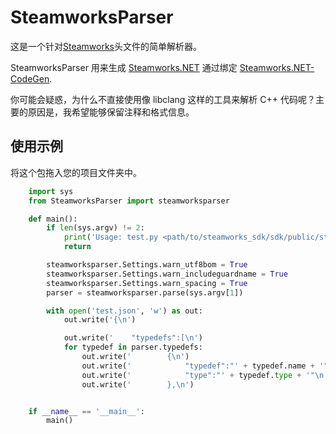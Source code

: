 # SteamworksParser

这是一个针对[Steamworks](https://partner.steamgames.com/)头文件的简单解析器。

SteamworksParser 用来生成 [Steamworks.NET](https://github.com/rlabrecque/Steamworks.NET) 通过绑定 [Steamworks.NET-CodeGen](https://github.com/rlabrecque/Steamworks.NET-CodeGen).

你可能会疑惑，为什么不直接使用像 libclang 这样的工具来解析 C++ 代码呢？主要的原因是，我希望能够保留注释和格式信息。

## 使用示例

将这个包拖入您的项目文件夹中。

```python
    import sys
    from SteamworksParser import steamworksparser

    def main():
        if len(sys.argv) != 2:
            print('Usage: test.py <path/to/steamworks_sdk/sdk/public/steam/>')
            return

        steamworksparser.Settings.warn_utf8bom = True
        steamworksparser.Settings.warn_includeguardname = True
        steamworksparser.Settings.warn_spacing = True
        parser = steamworksparser.parse(sys.argv[1])

        with open('test.json', 'w') as out:
            out.write('{\n')

            out.write('    "typedefs":[\n')
            for typedef in parser.typedefs:
                out.write('        {\n')
                out.write('            "typedef":"' + typedef.name + '",\n')
                out.write('            "type":"' + typedef.type + '"\n')
                out.write('        },\n')


    if __name__ == '__main__':
        main()
```
